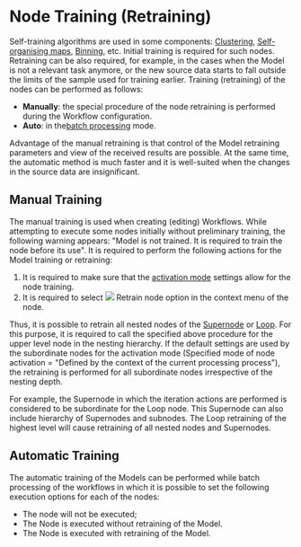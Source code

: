 # Node Training (Retraining)

Self-training algorithms are used in some components: [Clustering](../processors/datamining/clustering.md), [Self-organising maps](../processors/datamining/self-organizing-network.md), [Binning](../processors/preprocessing/quantization.md), etc. Initial training is required for such nodes. Retraining can be also required, for example, in the cases when the Model is not a relevant task anymore, or the new source data starts to fall outside the limits of the sample used for training earlier.
Training (retraining) of the nodes can be performed as follows:

* **Manually**: the special procedure of the node retraining is performed during the Workflow configuration.
* **Auto**: in the[batch processing](./batchlauncher.md) mode.

Advantage of the manual retraining is that control of the Model retraining parameters and view of the received results are possible. At the same time, the automatic method is much faster and it is well-suited when the changes in the source data are insignificant.

## Manual Training

The manual training is used when creating (editing) Workflows. While attempting to execute some nodes initially without preliminary training, the following warning appears: "Model is not trained. It is required to train the node before its use". It is required to perform the following actions for the Model training or retraining:

1. It is required to make sure that the [activation mode](./setting-batch-processing-mode.md) settings allow for the node training.
2. It is required to select ![](../images/icons/toolbar-controls/batch-mode_default.svg) Retrain node option in the context menu of the node.

Thus, it is possible to retrain all nested nodes of the [Supernode](../processors/control/submodel.md) or [Loop](../processors/control/cycle.md). For this purpose, it is required to call the specified above procedure for the upper level node in the nesting hierarchy. If the default settings are used by the subordinate nodes for the activation mode (Specified mode of node activation = "Defined by the context of the current processing process"), the retraining is performed for all subordinate nodes irrespective of the nesting depth.

For example, the Supernode in which the iteration actions are performed is considered to be subordinate for the Loop node. This Supernode can also include hierarchy of Supernodes and subnodes. The Loop retraining of the highest level will cause retraining of all nested nodes and Supernodes.

## Automatic Training

The automatic training of the Models can be performed while batch processing of the workflows in which it is possible to set the following execution options for each of the nodes:

* The node will not be executed;
* The Node is executed without retraining of the Model.
* The Node is executed with retraining of the Model.